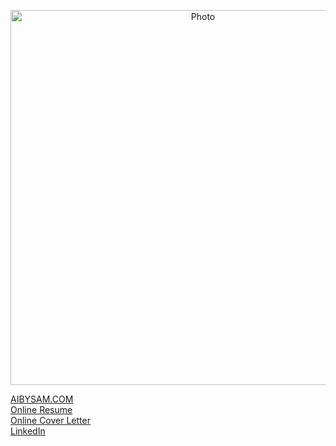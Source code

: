 
<p align="center">
  <img src="https://github.com/mreskandarinasab/mreskandarinasab.github.io/blob/master/images/logo.svg?raw=true" alt="Photo" style="width: 600px;"/> 
</p>

<a href="aibysam.com"> AIBYSAM.COM </a>
<br/>
<a href="aibysam.com/resume.pdf"> Online Resume </a>
<br/>
<a href="aibysam.com/resume.pdf"> Online Cover Letter </a>
<br/>
<a href="linkedin.com/in/aibysam.com"> LinkedIn </a>
<br/>

